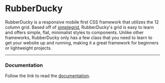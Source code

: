 # RubberDucky
RubberDucky is a responsive mobile first CSS framework that utilizes the 12 column grid. Based off of [simplegrid](https://simplegrid.io), RubberDucky's grid is easy to learn and offers simple, flat, minimalist styles to components. Unlike other frameworks, RubberDucky only has a few class that you need to learn to get your website up and running, making it a great framework for beginners or lightweight projects.
***
### Documentation
Follow the link to read the [documentation](https://github.com/samiho97/RubberDucky).
